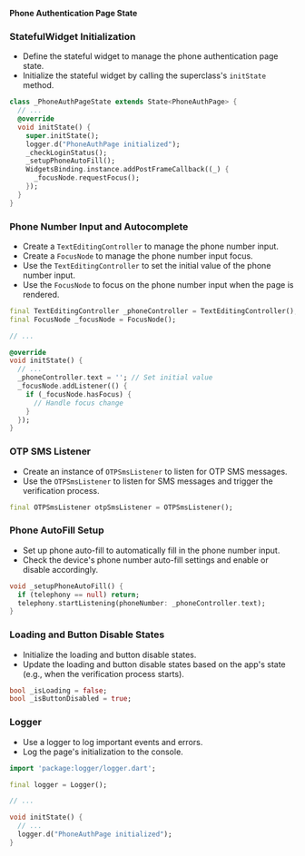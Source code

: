 **Phone Authentication Page State**

### StatefulWidget Initialization

* Define the stateful widget to manage the phone authentication page state.
* Initialize the stateful widget by calling the superclass's `initState` method.
```dart
class _PhoneAuthPageState extends State<PhoneAuthPage> {
  // ...
  @override
  void initState() {
    super.initState();
    logger.d("PhoneAuthPage initialized");
    _checkLoginStatus();
    _setupPhoneAutoFill();
    WidgetsBinding.instance.addPostFrameCallback((_) {
      _focusNode.requestFocus();
    });
  }
}
```

### Phone Number Input and Autocomplete

* Create a `TextEditingController` to manage the phone number input.
* Create a `FocusNode` to manage the phone number input focus.
* Use the `TextEditingController` to set the initial value of the phone number input.
* Use the `FocusNode` to focus on the phone number input when the page is rendered.
```dart
final TextEditingController _phoneController = TextEditingController();
final FocusNode _focusNode = FocusNode();

// ...

@override
void initState() {
  // ...
  _phoneController.text = ''; // Set initial value
  _focusNode.addListener(() {
    if (_focusNode.hasFocus) {
      // Handle focus change
    }
  });
}
```

### OTP SMS Listener

* Create an instance of `OTPSmsListener` to listen for OTP SMS messages.
* Use the `OTPSmsListener` to listen for SMS messages and trigger the verification process.
```dart
final OTPSmsListener otpSmsListener = OTPSmsListener();
```

### Phone AutoFill Setup

* Set up phone auto-fill to automatically fill in the phone number input.
* Check the device's phone number auto-fill settings and enable or disable accordingly.
```dart
void _setupPhoneAutoFill() {
  if (telephony == null) return;
  telephony.startListening(phoneNumber: _phoneController.text);
}
```

### Loading and Button Disable States

* Initialize the loading and button disable states.
* Update the loading and button disable states based on the app's state (e.g., when the verification process starts).
```dart
bool _isLoading = false;
bool _isButtonDisabled = true;
```

### Logger

* Use a logger to log important events and errors.
* Log the page's initialization to the console.
```dart
import 'package:logger/logger.dart';

final logger = Logger();

// ...

void initState() {
  // ...
  logger.d("PhoneAuthPage initialized");
}
```